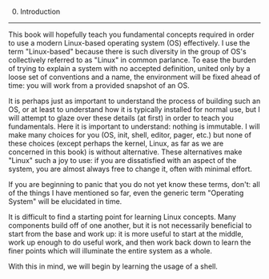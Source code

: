 0. Introduction
---------------

This book will hopefully teach you fundamental concepts required in order to
use a modern Linux-based operating system (OS) effectively. I use the term
"Linux-based" because there is such diversity in the group of OS's collectively
referred to as "Linux" in common parlance. To ease the burden of trying to
explain a system with no accepted definition, united only by a loose set of
conventions and a name, the environment will be fixed ahead of time: you will
work from a provided snapshot of an OS.

It is perhaps just as important to understand the process of building such an
OS, or at least to understand how it is typically installed for normal use, but
I will attempt to glaze over these details (at first) in order to teach you
fundamentals. Here it is important to understand: nothing is immutable. I will
make many choices for you (OS, init, shell, editor, pager, etc.) but none of
these choices (except perhaps the kernel, Linux, as far as we are concerned in
this book) is without alternative. These alternatives make "Linux" such a joy
to use: if you are dissatisfied with an aspect of the system, you are almost
always free to change it, often with minimal effort.

If you are beginning to panic that you do not yet know these terms, don't: all
of the things I have mentioned so far, even the generic term "Operating System"
will be elucidated in time.

It is difficult to find a starting point for learning Linux concepts. Many
components build off of one another, but it is not necessarily beneficial
to start from the base and work up: it is more useful to start at the middle,
work up enough to do useful work, and then work back down to learn the finer
points which will illuminate the entire system as a whole.

With this in mind, we will begin by learning the usage of a shell.

